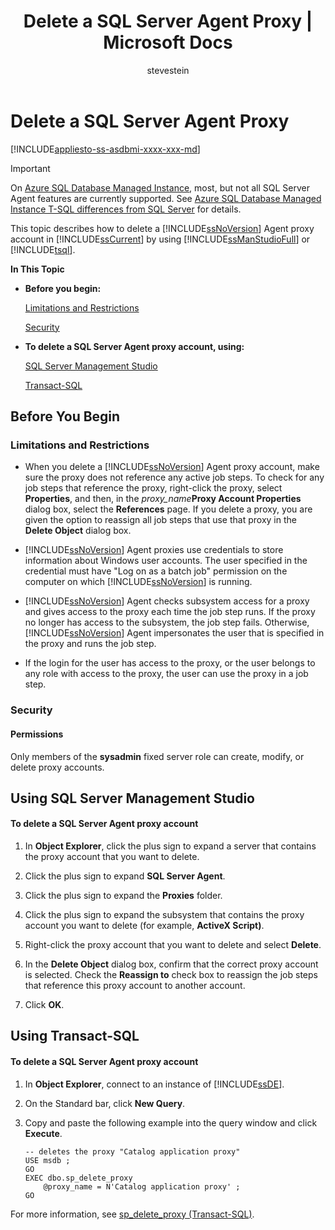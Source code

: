 ﻿---
title: "Delete a SQL Server Agent Proxy | Microsoft Docs"
ms.custom: ""
ms.date: "01/19/2017"
ms.prod: sql
ms.prod_service: "sql-tools"
ms.component: "ssms-agent"
ms.reviewer: ""
ms.suite: "sql"
ms.technology: ssms
ms.tgt_pltfrm: ""
ms.topic: conceptual
helpviewer_keywords: 
  - "deleting SQL Server Agent proxies"
  - "proxies [SQL Server Agent], deleting"
  - "removing SQL Server Agent proxies"
ms.assetid: 9248841d-7294-47d4-94f3-b34a0521fabc
caps.latest.revision: 4
author: "stevestein"
ms.author: "sstein"
manager: craigg
monikerRange: "= azuresqldb-mi-current || >= sql-server-2016 || = sqlallproducts-allversions"
---
# Delete a SQL Server Agent Proxy
[!INCLUDE[appliesto-ss-asdbmi-xxxx-xxx-md](../../includes/appliesto-ss-asdbmi-xxxx-xxx-md.md)]

> [!IMPORTANT]  
> On [Azure SQL Database Managed Instance](https://docs.microsoft.com/azure/sql-database/sql-database-managed-instance), most, but not all SQL Server Agent features are currently supported. See [Azure SQL Database Managed Instance T-SQL differences from SQL Server](https://docs.microsoft.com/azure/sql-database/sql-database-managed-instance-transact-sql-information#sql-server-agent) for details.

This topic describes how to delete a [!INCLUDE[ssNoVersion](../../includes/ssnoversion_md.md)] Agent proxy account in [!INCLUDE[ssCurrent](../../includes/sscurrent_md.md)] by using [!INCLUDE[ssManStudioFull](../../includes/ssmanstudiofull_md.md)] or [!INCLUDE[tsql](../../includes/tsql_md.md)].  
  
**In This Topic**  
  
-   **Before you begin:**  
  
    [Limitations and Restrictions](#Restrictions)  
  
    [Security](#Security)  
  
-   **To delete a SQL Server Agent proxy account, using:**  
  
    [SQL Server Management Studio](#SSMSProcedure)  
  
    [Transact-SQL](#TsqlProcedure)  
  
## <a name="BeforeYouBegin"></a>Before You Begin  
  
### <a name="Restrictions"></a>Limitations and Restrictions  
  
-   When you delete a [!INCLUDE[ssNoVersion](../../includes/ssnoversion_md.md)] Agent proxy account, make sure the proxy does not reference any active job steps. To check for any job steps that reference the proxy, right-click the proxy, select **Properties**, and then, in the *proxy_name***Proxy Account Properties** dialog box, select the **References** page. If you delete a proxy, you are given the option to reassign all job steps that use that proxy in the **Delete Object** dialog box.  
  
-   [!INCLUDE[ssNoVersion](../../includes/ssnoversion_md.md)] Agent proxies use credentials to store information about Windows user accounts. The user specified in the credential must have "Log on as a batch job" permission on the computer on which [!INCLUDE[ssNoVersion](../../includes/ssnoversion_md.md)] is running.  
  
-   [!INCLUDE[ssNoVersion](../../includes/ssnoversion_md.md)] Agent checks subsystem access for a proxy and gives access to the proxy each time the job step runs. If the proxy no longer has access to the subsystem, the job step fails. Otherwise, [!INCLUDE[ssNoVersion](../../includes/ssnoversion_md.md)] Agent impersonates the user that is specified in the proxy and runs the job step.  
  
-   If the login for the user has access to the proxy, or the user belongs to any role with access to the proxy, the user can use the proxy in a job step.  
  
### <a name="Security"></a>Security  
  
#### <a name="Permissions"></a>Permissions  
Only members of the **sysadmin** fixed server role can create, modify, or delete proxy accounts.  
  
## <a name="SSMSProcedure"></a>Using SQL Server Management Studio  
  
#### To delete a SQL Server Agent proxy account  
  
1.  In **Object Explorer**, click the plus sign to expand a server that contains the proxy account that you want to delete.  
  
2.  Click the plus sign to expand **SQL Server Agent**.  
  
3.  Click the plus sign to expand the **Proxies** folder.  
  
4.  Click the plus sign to expand the subsystem that contains the proxy account you want to delete (for example, **ActiveX Script)**.  
  
5.  Right-click the proxy account that you want to delete and select **Delete**.  
  
6.  In the **Delete Object** dialog box, confirm that the correct proxy account is selected. Check the **Reassign to** check box to reassign the job steps that reference this proxy account to another account.  
  
7.  Click **OK**.  
  
## <a name="TsqlProcedure"></a>Using Transact-SQL  
  
#### To delete a SQL Server Agent proxy account  
  
1.  In **Object Explorer**, connect to an instance of [!INCLUDE[ssDE](../../includes/ssde_md.md)].  
  
2.  On the Standard bar, click **New Query**.  
  
3.  Copy and paste the following example into the query window and click **Execute**.  
  
    ```  
    -- deletes the proxy "Catalog application proxy"  
    USE msdb ;  
    GO  
    EXEC dbo.sp_delete_proxy  
        @proxy_name = N'Catalog application proxy' ;  
    GO  
    ```  
  
For more information, see [sp_delete_proxy (Transact-SQL)](http://msdn.microsoft.com/en-us/44a1db13-b7f2-4dab-a1b5-b8dafb41737c).  
  
